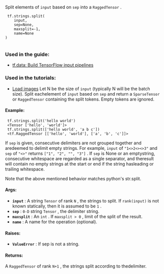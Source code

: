 Split elements of  `input`  based on  `sep`  into a  `RaggedTensor` .

```
 tf.strings.split(
    input,
    sep=None,
    maxsplit=-1,
    name=None
)
 
```

### Used in the guide:
- [tf.data: Build TensorFlow input pipelines](https://tensorflow.google.cn/guide/data)


### Used in the tutorials:
- [Load images](https://tensorflow.google.cn/tutorials/load_data/images)
Let N be the size of  `input`  (typically N will be the batch size). Split eachelement of  `input`  based on  `sep`  and return a  `SparseTensor`  or `RaggedTensor`  containing the split tokens. Empty tokens are ignored.

#### Example:


```
 tf.strings.split('hello world') 
 <Tensor ['hello', 'world']> 
 tf.strings.split(['hello world', 'a b c']) 
 <tf.RaggedTensor [['hello', 'world'], ['a', 'b', 'c']]> 

```

If  `sep`  is given, consecutive delimiters are not grouped together and aredeemed to delimit empty strings. For example,  `input`  of  `"1<>2<><>3"`  and `sep`  of  `"<>"`  returns  `["1", "2", "", "3"]` . If  `sep`  is None or an emptystring, consecutive whitespace are regarded as a single separator, and theresult will contain no empty strings at the start or end if the string hasleading or trailing whitespace.

Note that the above mentioned behavior matches python's str.split.

#### Args:
- **`input`** : A string  `Tensor`  of rank  `N` , the strings to split.  If `rank(input)`  is not known statically, then it is assumed to be  `1` .
- **`sep`** :  `0-D`  string  `Tensor` , the delimiter string.
- **`maxsplit`** : An  `int` . If  `maxsplit > 0` , limit of the split of the result.
- **`name`** : A name for the operation (optional).


#### Raises:
- **`ValueError`** : If sep is not a string.


#### Returns:
A  `RaggedTensor`  of rank  `N+1` , the strings split according to thedelimiter.

